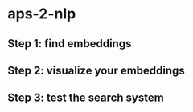 # aps-2-nlp


## Step 1: find embeddings


## Step 2: visualize your embeddings


## Step 3: test the search system


